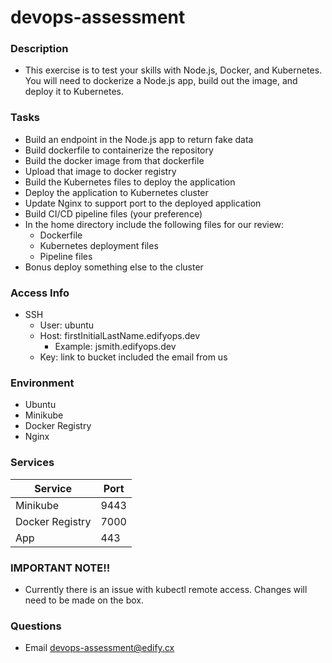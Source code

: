 # devops-assessment
 
### Description
* This exercise is to test your skills with Node.js, Docker, and Kubernetes. You will need to dockerize a Node.js app, build out the image, and deploy it to Kubernetes.
 
### Tasks
* Build an endpoint in the Node.js app to return fake data
* Build dockerfile to containerize the repository
* Build the docker image from that dockerfile
* Upload that image to docker registry
* Build the Kubernetes files to deploy the application
* Deploy the application to Kubernetes cluster
* Update Nginx to support port to the deployed application
* Build CI/CD pipeline files (your preference)
* In the home directory include the following files for our review:
   * Dockerfile
   * Kubernetes deployment files
   * Pipeline files
* Bonus deploy something else to the cluster
 
### Access Info
* SSH
   * User: ubuntu
   * Host: firstInitialLastName.edifyops.dev
       * Example: jsmith.edifyops.dev
   * Key: link to bucket included the email from us
 
### Environment
* Ubuntu
* Minikube
* Docker Registry
* Nginx
 
### Services
| Service | Port |
| ------ | ------ |
| Minikube | 9443 |
| Docker Registry | 7000 |
| App | 443 |
 
### IMPORTANT NOTE!!
* Currently there is an issue with kubectl remote access. Changes will need to be made on the box.
 
### Questions
* Email devops-assessment@edify.cx